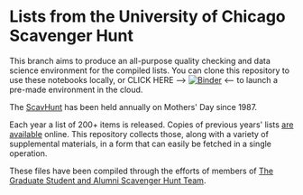 # Lists from the University of Chicago Scavenger Hunt

This branch aims to produce an all-purpose quality checking and data science environment for the compiled lists. You can clone this repository to use these notebooks locally, or CLICK HERE --> 
[![Binder](https://mybinder.org/badge_logo.svg)](https://mybinder.org/v2/gh/mbmilligan/uchicago-scavhunt-lists/analysis?urlpath=lab%2Ftree%2FGetting%20Started.ipynb) <-- to launch a pre-made environment in the cloud. 

The [ScavHunt](http://scavhunt.uchicago.edu/lore.html) has been held annually on Mothers' Day since 1987.

Each year a list of 200+ items is released. Copies of previous years' lists 
[are available](http://scavhunt.uchicago.edu/yore.html) online. This repository collects those, along with
a variety of supplemental materials, in a form that can easily be fetched in a single operation.

These files have been compiled through the efforts of members of [The Graduate Student and Alumni Scavenger Hunt Team](https://www.scavhunt.net/).
